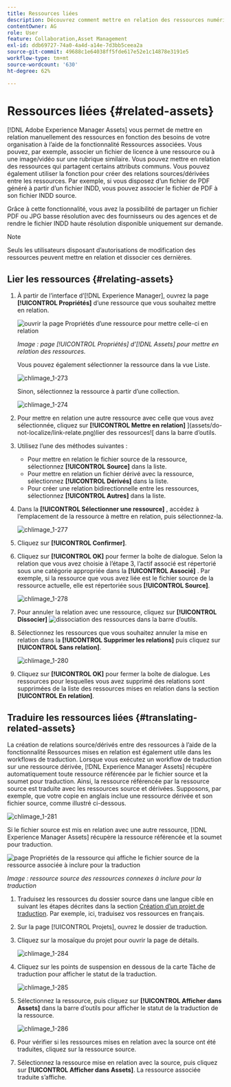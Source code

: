 ```yaml
---
title: Ressources liées
description: Découvrez comment mettre en relation des ressources numériques qui partagent certains attributs communs. Créez également des relations dérivées de la source entre les ressources numériques.
contentOwner: AG
role: User
feature: Collaboration,Asset Management
exl-id: ddb69727-74a0-4a4d-a14e-7d3bb5ceea2a
source-git-commit: 49688c1e64038ff5fde617e52e1c14878e3191e5
workflow-type: tm+mt
source-wordcount: '630'
ht-degree: 62%

---
```


# Ressources liées {#related-assets}

[!DNL Adobe Experience Manager Assets] vous permet de mettre en relation manuellement des ressources en fonction des besoins de votre organisation à l’aide de la fonctionnalité Ressources associées. Vous pouvez, par exemple, associer un fichier de licence à une ressource ou à une image/vidéo sur une rubrique similaire. Vous pouvez mettre en relation des ressources qui partagent certains attributs communs. Vous pouvez également utiliser la fonction pour créer des relations sources/dérivées entre les ressources. Par exemple, si vous disposez d’un fichier de PDF généré à partir d’un fichier INDD, vous pouvez associer le fichier de PDF à son fichier INDD source.

Grâce à cette fonctionnalité, vous avez la possibilité de partager un fichier PDF ou JPG basse résolution avec des fournisseurs ou des agences et de rendre le fichier INDD haute résolution disponible uniquement sur demande.

>[!NOTE]
>
>Seuls les utilisateurs disposant d’autorisations de modification des ressources peuvent mettre en relation et dissocier ces dernières.

## Lier les ressources {#relating-assets}

1. À partir de l’interface d’[!DNL Experience Manager], ouvrez la page **[!UICONTROL Propriétés]** d’une ressource que vous souhaitez mettre en relation.

   ![ouvrir la page Propriétés d’une ressource pour mettre celle-ci en relation](assets/asset-properties-relate-assets.png)

   *Image : page [!UICONTROL Propriétés] d’[!DNL Assets] pour mettre en relation des ressources.*

   Vous pouvez également sélectionner la ressource dans la vue Liste.

   ![chlimage_1-273](assets/chlimage_1-273.png)

   Sinon, sélectionnez la ressource à partir d’une collection.

   ![chlimage_1-274](assets/chlimage_1-274.png)

1. Pour mettre en relation une autre ressource avec celle que vous avez sélectionnée, cliquez sur **[!UICONTROL Mettre en relation]** ](assets/do-not-localize/link-relate.png)lier des ressources![ dans la barre d’outils.
1. Utilisez l’une des méthodes suivantes :

   * Pour mettre en relation le fichier source de la ressource, sélectionnez **[!UICONTROL Source]** dans la liste.
   * Pour mettre en relation un fichier dérivé avec la ressource, sélectionnez **[!UICONTROL Dérivés]** dans la liste.
   * Pour créer une relation bidirectionnelle entre les ressources, sélectionnez **[!UICONTROL Autres]** dans la liste.

1. Dans la **[!UICONTROL Sélectionner une ressource]** , accédez à l’emplacement de la ressource à mettre en relation, puis sélectionnez-la.

   ![chlimage_1-277](assets/chlimage_1-277.png)

1. Cliquez sur **[!UICONTROL Confirmer]**.
1. Cliquez sur **[!UICONTROL OK]** pour fermer la boîte de dialogue. Selon la relation que vous avez choisie à l’étape 3, l’actif associé est répertorié sous une catégorie appropriée dans la **[!UICONTROL Associé]** . Par exemple, si la ressource que vous avez liée est le fichier source de la ressource actuelle, elle est répertoriée sous **[!UICONTROL Source]**.

   ![chlimage_1-278](assets/chlimage_1-278.png)

1. Pour annuler la relation avec une ressource, cliquez sur **[!UICONTROL Dissocier]** ![dissociation des ressources](assets/do-not-localize/link-unrelate-icon.png) dans la barre d’outils.

1. Sélectionnez les ressources que vous souhaitez annuler la mise en relation dans la **[!UICONTROL Supprimer les relations]** puis cliquez sur **[!UICONTROL Sans relation]**.

   ![chlimage_1-280](assets/chlimage_1-280.png)

1. Cliquez sur **[!UICONTROL OK]** pour fermer la boîte de dialogue. Les ressources pour lesquelles vous avez supprimé des relations sont supprimées de la liste des ressources mises en relation dans la section **[!UICONTROL En relation]**.

## Traduire les ressources liées {#translating-related-assets}

La création de relations source/dérivés entre des ressources à l’aide de la fonctionnalité Ressources mises en relation est également utile dans les workflows de traduction. Lorsque vous exécutez un workflow de traduction sur une ressource dérivée, [!DNL Experience Manager Assets] récupère automatiquement toute ressource référencée par le fichier source et la soumet pour traduction. Ainsi, la ressource référencée par la ressource source est traduite avec les ressources source et dérivées. Supposons, par exemple, que votre copie en anglais inclue une ressource dérivée et son fichier source, comme illustré ci-dessous.

![chlimage_1-281](assets/chlimage_1-281.png)

Si le fichier source est mis en relation avec une autre ressource, [!DNL Experience Manager Assets] récupère la ressource référencée et la soumet pour traduction.

![page Propriétés de la ressource qui affiche le fichier source de la ressource associée à inclure pour la traduction](assets/asset-properties-source-asset.png)

*Image : ressource source des ressources connexes à inclure pour la traduction*

1. Traduisez les ressources du dossier source dans une langue cible en suivant les étapes décrites dans la section [Création d’un projet de traduction](translation-projects.md#create-a-new-translation-project). Par exemple, ici, traduisez vos ressources en français.

1. Sur la page [!UICONTROL Projets], ouvrez le dossier de traduction.

1. Cliquez sur la mosaïque du projet pour ouvrir la page de détails.

   ![chlimage_1-284](assets/chlimage_1-284.png)

1. Cliquez sur les points de suspension en dessous de la carte Tâche de traduction pour afficher le statut de la traduction.

   ![chlimage_1-285](assets/chlimage_1-285.png)

1. Sélectionnez la ressource, puis cliquez sur **[!UICONTROL Afficher dans Assets]** dans la barre d’outils pour afficher le statut de la traduction de la ressource.

   ![chlimage_1-286](assets/chlimage_1-286.png)

1. Pour vérifier si les ressources mises en relation avec la source ont été traduites, cliquez sur la ressource source.

1. Sélectionnez la ressource mise en relation avec la source, puis cliquez sur **[!UICONTROL Afficher dans Assets]**. La ressource associée traduite s’affiche.
